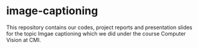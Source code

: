# image-captioning

This repository contains our codes, project reports and presentation slides for the topic Imgae captioning which we did under the course Computer Vision at CMI. 
